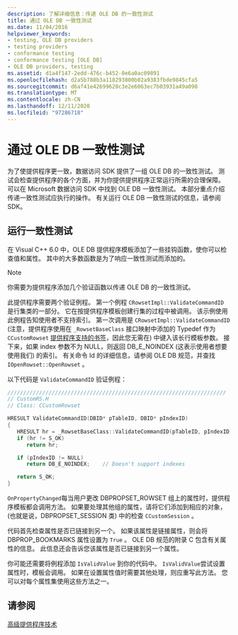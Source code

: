 ```yaml
---
description: 了解详细信息：传递 OLE DB 的一致性测试
title: 通过 OLE DB 一致性测试
ms.date: 11/04/2016
helpviewer_keywords:
- testing, OLE DB providers
- testing providers
- conformance testing
- conformance testing [OLE DB]
- OLE DB providers, testing
ms.assetid: d1a4f147-2edd-476c-b452-0e6a0ac09891
ms.openlocfilehash: d2a5b788b3a118293800b02a9383fbde9845cfa5
ms.sourcegitcommit: d6af41e42699628c3e2e6063ec7b03931a49a098
ms.translationtype: MT
ms.contentlocale: zh-CN
ms.lasthandoff: 12/11/2020
ms.locfileid: "97286718"
---
```

# <a name="passing-ole-db-conformance-tests"></a>通过 OLE DB 一致性测试

为了使提供程序更一致，数据访问 SDK 提供了一组 OLE DB 的一致性测试。 测试会检查提供程序的各个方面，并为你提供提供程序正常运行所需的合理保障。 可以在 Microsoft 数据访问 SDK 中找到 OLE DB 一致性测试。 本部分重点介绍传递一致性测试应执行的操作。 有关运行 OLE DB 一致性测试的信息，请参阅 SDK。

## <a name="running-the-conformance-tests"></a>运行一致性测试

在 Visual C++ 6.0 中，OLE DB 提供程序模板添加了一些挂钩函数，使你可以检查值和属性。 其中的大多数函数是为了响应一致性测试而添加的。

> [!NOTE]
> 你需要为提供程序添加几个验证函数以传递 OLE DB 的一致性测试。

此提供程序需要两个验证例程。 第一个例程 `CRowsetImpl::ValidateCommandID` 是行集类的一部分。 它在按提供程序模板创建行集的过程中被调用。 该示例使用此例程告知使用者不支持索引。 第一次调用是 `CRowsetImpl::ValidateCommandID` (注意，提供程序使用在 `_RowsetBaseClass` 接口映射中添加的 Typedef 作为 `CCustomRowset` [提供程序支持的书签](../../data/oledb/provider-support-for-bookmarks.md)，因此您无需在) 中键入该长行模板参数。 接下来，如果 index 参数不为 NULL，则返回 DB_E_NOINDEX (这表示使用者想要使用我们) 的索引。 有关命令 Id 的详细信息，请参阅 OLE DB 规范，并查找 `IOpenRowset::OpenRowset` 。

以下代码是 `ValidateCommandID` 验证例程：

```cpp
/////////////////////////////////////////////////////////////////////
// CustomRS.H
// Class: CCustomRowset

HRESULT ValidateCommandID(DBID* pTableID, DBID* pIndexID)
{
   HRESULT hr = _RowsetBaseClass::ValidateCommandID(pTableID, pIndexID);
   if (hr != S_OK)
      return hr;

   if (pIndexID != NULL)
      return DB_E_NOINDEX;    // Doesn't support indexes

   return S_OK;
}
```

`OnPropertyChanged`每当用户更改 DBPROPSET_ROWSET 组上的属性时，提供程序模板都会调用方法。 如果要处理其他组的属性，请将它们添加到相应的对象， (也就是说，DBPROPSET_SESSION 类) 中的检查 `CCustomSession` 。

代码首先检查属性是否已链接到另一个。 如果该属性是链接属性，则会将 DBPROP_BOOKMARKS 属性设置为 `True` 。 OLE DB 规范的附录 C 包含有关属性的信息。 此信息还会告诉您该属性是否已链接到另一个属性。

你可能还需要将例程添加 `IsValidValue` 到你的代码中。 `IsValidValue`尝试设置属性时，模板会调用。 如果在设置属性值时需要其他处理，则应重写此方法。 您可以对每个属性集使用这些方法之一。

## <a name="see-also"></a>请参阅

[高级提供程序技术](../../data/oledb/advanced-provider-techniques.md)
